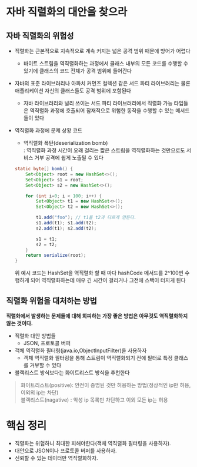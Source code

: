 # 자바 직렬화의 대안을 찾으라

## 자바 직렬화의 위험성

- 직렬화는 근본적으로 지속적으로 계속 커지는 넓은 공격 범위 때문에 방어가 어렵다
  - 바이트 스트림을 역직렬화하는 과정에서 클래스 내부의 모든 코드를 수행할 수 있기에 클래스의 코드 전체가 공격 범위에 들어간다
- 자바의 표준 라이브러리나 아파치 커먼즈 컬렉션 같은 서드 파티 라이브러리는 물론 애플리케이션 자신의 클래스들도 공격 범위에 포함된다
  - 자바 라이브러리와 널리 쓰이는 서드 파티 라이브러리에서 직렬화 가능 타입들은 역직렬화 과정에 호출되어 잠재적으로 위험한 동작을 수행할 수 있는 메서드들이 있다
- 역직렬화 과정에 문제 상황 코드
  - 역직렬화 폭탄(deserialization bomb) <br>
  : 역직렬화 과정 시간이 오래 걸리는 짧은 스트림을 역직렬화하는 것만으로도 서비스 거부 공격에 쉽게 노출될 수 있다
  
  ```java
  static byte[] bomb() {
      Set<Object> root = new HashSet<>();
      Set<Object> s1 = root;
      Set<Object> s2 = new HashSet<>();

      for (int i=0; i < 100; i++) {
          Set<Object> t1 = new HashSet<>();
          Set<Object> t2 = new HashSet<>();

          t1.add("foo"); // t1을 t2과 다르게 만든다.
          s1.add(t1); s1.add(t2);
          s2.add(t1); s2.add(t2);

          s1 = t1; 
          s2 = t2;
      }
      return serialize(root);
  }
  ```
  위 예시 코드는 HashSet을 역직렬화 할 때 마다 hashCode 메서드를 2^100번 수행하게 되어 역직렬화하는데 매우 긴 시간이 걸리거나 그전에 스택이 터지게 된다
  
## 직렬화 위험을 대처하는 방법

**직렬화에서 발생하는 문제들에 대해 회피하는 가장 좋은 방법은 아무것도 역직렬화하지 않는 것이다.**

- 직렬화 대안 방법들
  - JSON, 프로토콜 버퍼
- 객체 역직렬화 필터링(java.io,ObjectInputFilter)을 사용하자
  - 객체 역직렬화 필터링을 통해 스트림이 역직렬화되기 전에 필터로 특정 클래스를 거부할 수 있다
- 블랙리스트 방식보다는 화이트리스트 방식을 추천한다

>화이트리스트(positive): 안전이 증명된 것만 허용하는 방법(정상적인 ip만 허용, 이외의 ip는 차단) <br>
>블랙리스트(nagative) : 악성 ip 목록만 차단하고 이외 모든 ip는 허용 

# 핵심 정리

- 직렬화는 위험하니 최대한 피해야한다(객체 역직렬화 필터링을 사용하자).
- 대안으로 JSON이나 프로토콜 버퍼를 사용하자.
- 신뢰할 수 있는 데이터만 역직렬화하자.

